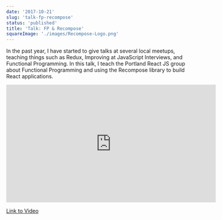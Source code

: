 ```yaml
---
date: '2017-10-21'
slug: 'talk-fp-recompose'
status: 'published'
title: 'Talk: FP & Recompose'
squareImage: './images/Recompose-Logo.png'
---
```


In the past year, I have started to give talks at several local meetups, teaching things such as Redux, Improving at JavaScript Interviews, and Functional Programming. In this talk, I teach the Portland React JS group about Functional Programming and using the Recompose library to build React applications.

<iframe width="560" height="315" src="https://www.youtube.com/embed/5WVISR-8BG4" frameborder="0" allowfullscreen></iframe>

[Link to Video](https://www.youtube.com/watch?v=5WVISR-8BG4)
